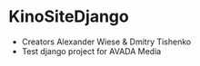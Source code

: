 # KinoSiteDjango

- Creators Alexander Wiese & Dmitry Tishenko
- Test django project for AVADA Media
